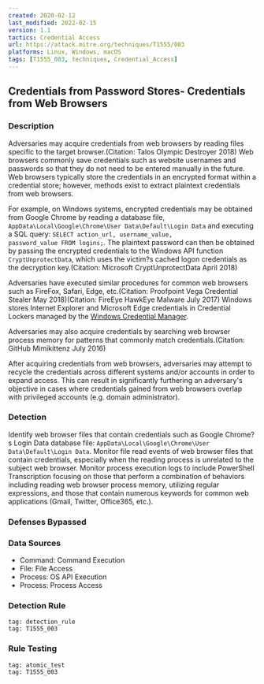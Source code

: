 ```yaml
---
created: 2020-02-12
last_modified: 2022-02-15
version: 1.1
tactics: Credential Access
url: https://attack.mitre.org/techniques/T1555/003
platforms: Linux, Windows, macOS
tags: [T1555_003, techniques, Credential_Access]
---
```


## Credentials from Password Stores- Credentials from Web Browsers

### Description

Adversaries may acquire credentials from web browsers by reading files specific to the target browser.(Citation: Talos Olympic Destroyer 2018) Web browsers commonly save credentials such as website usernames and passwords so that they do not need to be entered manually in the future. Web browsers typically store the credentials in an encrypted format within a credential store; however, methods exist to extract plaintext credentials from web browsers.

For example, on Windows systems, encrypted credentials may be obtained from Google Chrome by reading a database file, <code>AppData\Local\Google\Chrome\User Data\Default\Login Data</code> and executing a SQL query: <code>SELECT action_url, username_value, password_value FROM logins;</code>. The plaintext password can then be obtained by passing the encrypted credentials to the Windows API function <code>CryptUnprotectData</code>, which uses the victim?s cached logon credentials as the decryption key.(Citation: Microsoft CryptUnprotectData April 2018)
 
Adversaries have executed similar procedures for common web browsers such as FireFox, Safari, Edge, etc.(Citation: Proofpoint Vega Credential Stealer May 2018)(Citation: FireEye HawkEye Malware July 2017) Windows stores Internet Explorer and Microsoft Edge credentials in Credential Lockers managed by the [Windows Credential Manager](https://attack.mitre.org/techniques/T1555/004).

Adversaries may also acquire credentials by searching web browser process memory for patterns that commonly match credentials.(Citation: GitHub Mimikittenz July 2016)

After acquiring credentials from web browsers, adversaries may attempt to recycle the credentials across different systems and/or accounts in order to expand access. This can result in significantly furthering an adversary's objective in cases where credentials gained from web browsers overlap with privileged accounts (e.g. domain administrator).

### Detection

Identify web browser files that contain credentials such as Google Chrome?s Login Data database file: <code>AppData\Local\Google\Chrome\User Data\Default\Login Data</code>. Monitor file read events of web browser files that contain credentials, especially when the reading process is unrelated to the subject web browser. Monitor process execution logs to include PowerShell Transcription focusing on those that perform a combination of behaviors including reading web browser process memory, utilizing regular expressions, and those that contain numerous keywords for common web applications (Gmail, Twitter, Office365, etc.).

### Defenses Bypassed



### Data Sources

  - Command: Command Execution
  -  File: File Access
  -  Process: OS API Execution
  -  Process: Process Access
### Detection Rule

```query
tag: detection_rule
tag: T1555_003
```

### Rule Testing

```query
tag: atomic_test
tag: T1555_003
```
